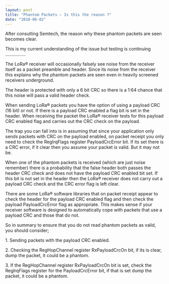 ```yaml
---
layout: post
title: "Phantom Packets – Is this the reason ?"
date: "2018-06-02"
---
```


After consulting Semtech, the reason why these phantom packets are seen becomes clear.

This is my current understanding of the issue but testing is continuing …………….

The LoRa® receiver will occasionally falsely see noise from the receiver itself as a packet preamble and header. Since its noise from the receiver this explains why the phantom packets are seen even in heavily screened receivers underground.

The header is protected with only a 6 bit CRC so there is a 1:64 chance that this noise will pass a valid header check.

When sending LoRa® packets you have the option of using a payload CRC (16 bit) or not. If there is a payload CRC enabled a flag bit is set in the header. When receiving the packet the LoRa® receiver tests for this payload CRC enabled flag and carries out the CRC check on the payload.

The trap you can fall into is in assuming that since your application only sends packets with CRC on the payload enabled, on packet receipt you only need to check the RegIrqFlags register PayloadCrcError bit. If its set there is a CRC error, if it clear then you assume your packet is valid. But it may not be.

When one of the phantom packets is received (which are just noise remember) there is a probability that the false header both passes the header CRC check and does not have the payload CRC enabled bit set. If this bit is not set in the header then the LoRa® receiver does not carry out a payload CRC check and the CRC error flag is left clear.

There are some LoRa® software libraries that on packet receipt appear to check the header for the payload CRC enabled flag and then check the payload PayloadCrcError flag as appropriate. This makes sense if your receiver software is designed to automatically cope with packets that use a payload CRC and those that do not.

So in summary to ensure that you do not read phantom packets as valid, you should consider;

1\. Sending packets with the payload CRC enabled.

2\. Checking the RegHopChannel register RxPayloadCrcOn bit, if its is clear, dump the packet, it could be a phantom.

3\. If the RegHopChannel register RxPayloadCrcOn bit is set, check the RegIrqFlags register for the PayloadCrcError bit, if that is set dump the packet, it could be a phantom.
